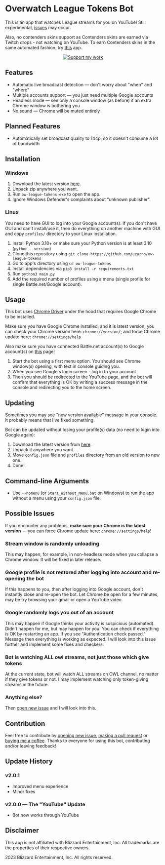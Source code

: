 # Overwatch League Tokens Bot
This is an app that watches League streams for you on YouTube! Still experimental, [issues](#possible-issues) may occur.

Also, no contenders skins support as Contenders skins are earned via Twitch drops - not watching on YouTube.
To earn Contenders skins in the same automated fashion, try [this](https://github.com/DevilXD/TwitchDropsMiner) app.

<div align="center">

[![Support my work](https://i.imgur.com/NOoWZ8G.png)](https://ko-fi.com/ucarno)

</div>

## Features
* Automatic live broadcast detection — don't worry about "when" and "where"
* Multiple accounts support — you just need multiple Google accounts
* Headless mode — see only a console window (as before) if an extra Chrome window is bothering you
* No sound — Chrome will be muted entirely

## Planned Features
* Automatically set broadcast quality to 144p, so it doesn't consume a lot of bandwidth

## Installation
### Windows
1. Download the latest version [here](https://github.com/ucarno/ow-league-tokens/releases/latest).
2. Unpack zip anywhere you want.
3. Run `ow-league-tokens.exe` to open the app.
4. Ignore Windows Defender's complaints about "unknown publisher".

### Linux
You need to have GUI to log into your Google account(s). If you don't have GUI and can't install/use it, then
do everything on another machine with GUI and copy `profiles/` directory to your Linux installation.
1. Install Python 3.10+ or make sure your Python version is at least 3.10 (`python --version`)
2. Clone this repository using `git clone https://github.com/ucarno/ow-league-tokens`
3. Go to app's directory using `cd ow-league-tokens`
4. Install dependencies via `pip3 install -r requirements.txt`
5. Run `python3 main.py`
6. Add the required number of profiles using a menu (single profile for single Battle.net/Google account).

## Usage
This bot uses [Chrome Driver](https://github.com/ultrafunkamsterdam/undetected-chromedriver)
under the hood that requires Google Chrome to be installed.

Make sure you have Google Chrome installed, and it is latest version;
you can check your Chrome version here: `chrome://version/`; and force Chrome update here: `chrome://settings/help`

Also make sure you have connected Battle.net account(s) to Google account(s)
on [this](https://www.youtube.com/account_sharing) page!

1. Start the bot using a first menu option.
You should see Chrome window(s) opening, with text in console guiding you.
2. When you see Google's login screen - log in to your account.
3. Then you should be redirected to the YouTube page, and the bot will confirm that everything is OK by writing a success
message in the console and redirecting you to the home screen.

## Updating
Sometimes you may see "new version available" message in your console. It probably means that I've fixed something.

Bot can be updated without losing your profile(s) data (no need to login into Google again):
1. Download the latest version from [here](https://github.com/ucarno/ow-league-tokens/releases/latest).
2. Unpack it anywhere you want.
3. Move `config.json` file and `profiles` directory from an old version to new one.
4. Done!

## Command-line Arguments
* Use `--nomenu` (or `Start_Without_Menu.bat` on Windows) to run the app without a menu using your `config.json` file.

## Possible Issues
If you encounter any problems, **make sure your Chrome is the latest version** —
you can force Chrome update here: `chrome://settings/help`!

### Stream window is randomly unloading
This may happen, for example, in non-headless mode when you collapse a Chrome window.
It will be fixed in later release.

### Google profile is not restored after logging into account and re-opening the bot
If this happens to you, then after logging into Google account, don't instantly close and re-open the bot.
Let Chrome be open for a few minutes, may be try browsing your gmail or open a YouTube video.

### Google randomly logs you out of an account
This may happen if Google thinks your activity is suspicious (automated). Didn't happen for me, but may happen for you.
You can check if everything is OK by restarting an app. If you see "Authentication check passed." Message then
everything is working as expected. I will look into this issue further and implement some fixes and checkers.

### Bot is watching ALL owl streams, not just those which give tokens
At the current state, bot will watch ALL streams on OWL channel, no matter if they give tokens or not.
I may implement watching only token-giving streams in the future.

### Anything else?
Then [open new issue](https://github.com/ucarno/ow-league-tokens/issues/new) and I will look into this.

## Contribution
Feel free to contribute by
[opening new issue](https://github.com/ucarno/ow-league-tokens/issues/new),
[making a pull request](https://github.com/ucarno/ow-league-tokens/pulls) or
[buying me a coffee](https://ko-fi.com/ucarno).
Thanks to everyone for using this bot, contributing and/or leaving feedback!

## Update History
### v2.0.1
* Improved menu experience
* Minor fixes

### v2.0.0 — The "YouTube" Update
* Bot now works through YouTube

## Disclaimer
This app is not affiliated with Blizzard Entertainment, Inc. All trademarks are the properties of their respective owners.

2023 Blizzard Entertainment, Inc. All rights reserved.
